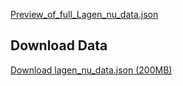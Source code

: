 [Preview_of_full_Lagen_nu_data.json](https://storage.cloud.google.com/rag-model-bucket/lagen_nu_data.json)
## Download Data
<a href="https://storage.googleapis.com/rag-model-bucket/lagen_nu_data.json" download="lagen_nu_data.json">
    Download lagen_nu_data.json (200MB)
</a>
